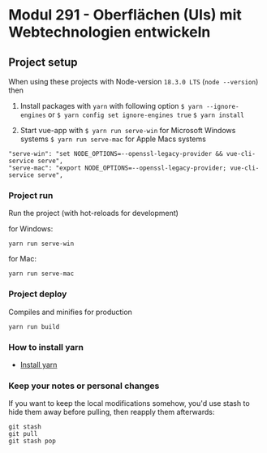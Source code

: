 # Modul 291 - Oberflächen (UIs) mit Webtechnologien entwickeln

## Project setup
When using these projects with Node-version `18.3.0 LTS` (`node --version`) then 

1. Install packages with `yarn` with following option
`$ yarn --ignore-engines`
or
`$ yarn config set ignore-engines true`
`$ yarn install`

2. Start vue-app with
`$ yarn run serve-win` for Microsoft Windows systems
`$ yarn run serve-mac` for Apple Macs systems

``` 
"serve-win": "set NODE_OPTIONS=--openssl-legacy-provider && vue-cli-service serve",
"serve-mac": "export NODE_OPTIONS=--openssl-legacy-provider; vue-cli-service serve",
```

### Project run 
Run the project (with hot-reloads for development)

for Windows:
```
yarn run serve-win
```
for Mac:
```
yarn run serve-mac
```

### Project deploy
Compiles and minifies for production
```
yarn run build
```

### How to install yarn
* [Install yarn](https://classic.yarnpkg.com/lang/en/docs/install/#windows-stable)

### Keep your notes or personal changes
If you want to keep the local modifications somehow, you'd use stash to hide them away before pulling, then reapply them afterwards:
```
git stash
git pull
git stash pop
```
